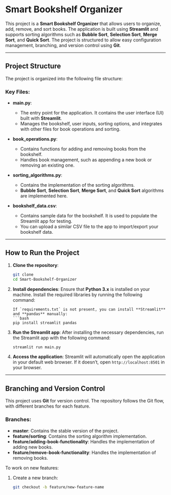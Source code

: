 # Smart Bookshelf Organizer

This project is a **Smart Bookshelf Organizer** that allows users to organize, add, remove, and sort books. The application is built using **Streamlit** and supports sorting algorithms such as **Bubble Sort**, **Selection Sort**, **Merge Sort**, and **Quick Sort**. The project is structured to allow easy configuration management, branching, and version control using **Git**.

---

## Project Structure

The project is organized into the following file structure:




### Key Files:

- **main.py**: 
    - The entry point for the application. It contains the user interface (UI) built with **Streamlit**.
    - Manages the bookshelf, user inputs, sorting options, and integrates with other files for book operations and sorting.

- **book_operations.py**: 
    - Contains functions for adding and removing books from the bookshelf.
    - Handles book management, such as appending a new book or removing an existing one.

- **sorting_algorithms.py**: 
    - Contains the implementation of the sorting algorithms.
    - **Bubble Sort**, **Selection Sort**, **Merge Sort**, and **Quick Sort** algorithms are implemented here.

- **bookshelf_data.csv**: 
    - Contains sample data for the bookshelf. It is used to populate the Streamlit app for testing.
    - You can upload a similar CSV file to the app to import/export your bookshelf data.

---

## How to Run the Project

1. **Clone the repository**:
    ```bash
    git clone 
    cd Smart-Bookshelf-Organizer
    ```

2. **Install dependencies**:
    Ensure that **Python 3.x** is installed on your machine. Install the required libraries by running the following command:
    
    ```
    If `requirements.txt` is not present, you can install **Streamlit** and **pandas** manually:
    ```bash
    pip install streamlit pandas
    ```

3. **Run the Streamlit app**:
    After installing the necessary dependencies, run the Streamlit app with the following command:
    ```bash
    streamlit run main.py
    ```

4. **Access the application**:
    Streamlit will automatically open the application in your default web browser. If it doesn’t, open `http://localhost:8501` in your browser.

---

## Branching and Version Control

This project uses **Git** for version control. The repository follows the Git flow, with different branches for each feature.

### Branches:
- **master**: Contains the stable version of the project.
- **feature/sorting**: Contains the sorting algorithm implementation.
- **feature/adding-book-functionality**: Handles the implementation of adding new books.
- **feature/remove-book-functionality**: Handles the implementation of removing books.

To work on new features:
1. Create a new branch:
   ```bash
   git checkout -b feature/new-feature-name
